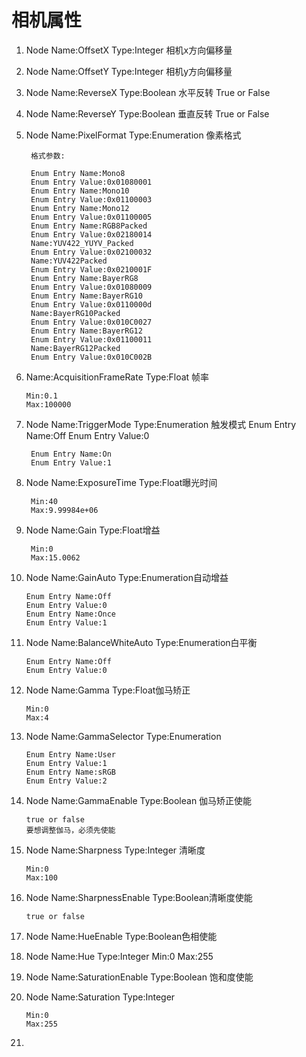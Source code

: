 # 相机属性

1. Node Name:OffsetX Type:Integer 相机x方向偏移量
2. Node Name:OffsetY Type:Integer 相机y方向偏移量
3. Node Name:ReverseX Type:Boolean 水平反转 True or False
4. Node Name:ReverseY Type:Boolean 垂直反转 True or False
5. Node Name:PixelFormat Type:Enumeration 像素格式
        
        格式参数:

        Enum Entry Name:Mono8
        Enum Entry Value:0x01080001
        Enum Entry Name:Mono10
        Enum Entry Value:0x01100003
        Enum Entry Name:Mono12
        Enum Entry Value:0x01100005
        Enum Entry Name:RGB8Packed
        Enum Entry Value:0x02180014
        Name:YUV422_YUYV_Packed
        Enum Entry Value:0x02100032
        Name:YUV422Packed
        Enum Entry Value:0x0210001F
        Enum Entry Name:BayerRG8
        Enum Entry Value:0x01080009
        Enum Entry Name:BayerRG10
        Enum Entry Value:0x0110000d
        Name:BayerRG10Packed
        Enum Entry Value:0x010C0027
        Enum Entry Name:BayerRG12
        Enum Entry Value:0x01100011
        Name:BayerRG12Packed
        Enum Entry Value:0x010C002B
6.  Name:AcquisitionFrameRate
Type:Float 帧率

        Min:0.1
        Max:100000
7. Node Name:TriggerMode
Type:Enumeration 触发模式
        Enum Entry Name:Off
        Enum Entry Value:0
        
        Enum Entry Name:On
        Enum Entry Value:1
8. Node Name:ExposureTime
Type:Float曝光时间
        
        Min:40
        Max:9.99984e+06
9. Node Name:Gain
Type:Float增益

        Min:0
        Max:15.0062
10. Node Name:GainAuto
Type:Enumeration自动增益

        Enum Entry Name:Off
        Enum Entry Value:0
        Enum Entry Name:Once
        Enum Entry Value:1
11. Node Name:BalanceWhiteAuto
Type:Enumeration白平衡

        Enum Entry Name:Off
        Enum Entry Value:0
12. Node Name:Gamma
Type:Float伽马矫正

        Min:0
        Max:4
13. Node Name:GammaSelector
Type:Enumeration

        Enum Entry Name:User
        Enum Entry Value:1
        Enum Entry Name:sRGB
        Enum Entry Value:2

14. Node Name:GammaEnable
Type:Boolean 伽马矫正使能
        
        true or false
        要想调整伽马，必须先使能
15. Node Name:Sharpness
Type:Integer 清晰度
        
        Min:0
        Max:100

16. Node Name:SharpnessEnable
Type:Boolean清晰度使能
        
        true or false 
17. Node Name:HueEnable
Type:Boolean色相使能
18. Node Name:Hue
Type:Integer
        Min:0
        Max:255
19. Node Name:SaturationEnable
Type:Boolean 饱和度使能
20. Node Name:Saturation
Type:Integer

        Min:0
        Max:255
21.
